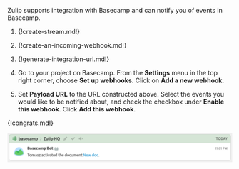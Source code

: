 Zulip supports integration with Basecamp and can notify you of
events in Basecamp.

1. {!create-stream.md!}

1. {!create-an-incoming-webhook.md!}

1. {!generate-integration-url.md!}

1. Go to your project on Basecamp. From the **Settings** menu in
   the top right corner, choose **Set up webhooks**. Click on
   **Add a new webhook**.

1. Set **Payload URL** to the URL constructed above. Select the events
   you would like to be notified about, and check the checkbox under
   **Enable this webhook**. Click **Add this webhook**.

{!congrats.md!}

![](/static/images/integrations/basecamp/001.png)
